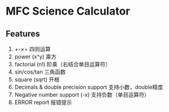 # MFC Science Calculator

## Features
1. +-×÷ 
   四则运算
2. power (x^y)
   乘方
3. factorial (n!)
   阶乘（右结合单目运算符）
4. sin/cos/tan
   三角函数
5. square (sqrt)
   开根
6. Decimals & double precision support
   支持小数，double精度
7. Negative number support (-x)
   支持负数（单目运算符）
8. ERROR report
   报错提示